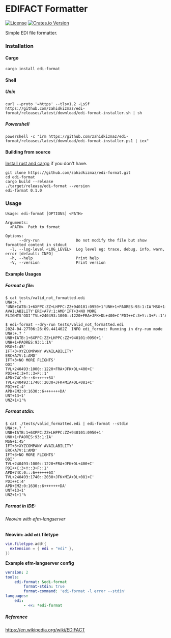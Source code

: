 # EDIFACT Formatter

[![License](https://img.shields.io/github/license/zahidkizmaz/edi-format.svg)](https://github.com/zahidkizmaz/edi-format/blob/main/LICENSE)
[![Crates.io Version](https://img.shields.io/crates/v/edi-format?style=flat&link=https%3A%2F%2Fcrates.io%2Fcrates%2Fedi-format)](https://crates.io/crates/edi-format)

Simple EDI file formatter.

### Installation

#### Cargo

```shell
cargo install edi-format
```

#### Shell

##### Unix

```shell
curl --proto '=https' --tlsv1.2 -LsSf https://github.com/zahidkizmaz/edi-format/releases/latest/download/edi-format-installer.sh | sh
```

##### Powershell

```shell
powershell -c "irm https://github.com/zahidkizmaz/edi-format/releases/latest/download/edi-format-installer.ps1 | iex"
```

#### Building from source

[Install rust and cargo](https://doc.rust-lang.org/cargo/getting-started/installation.html) if you don't have.
```shell
git clone https://github.com/zahidkizmaz/edi-format.git
cd edi-format
cargo build --release
./target/release/edi-format --version
edi-format 0.1.0
```

### Usage

```
Usage: edi-format [OPTIONS] <PATH>

Arguments:
  <PATH>  Path to format

Options:
      --dry-run                Do not modify the file but show formatted content in stdout
  -l, --log-level <LOG_LEVEL>  Log level eg: trace, debug, info, warn, error [default: INFO]
  -h, --help                   Print help
  -V, --version                Print version
```

#### Example Usages

##### Format a file:

```shell
$ cat tests/valid_not_formatted.edi
UNA:+.? 'UNB+IATB:1+6XPPC:ZZ+LHPPC:ZZ+940101:0950+1'UNH+1+PAORES:93:1:IA'MSG+1:45'IFT+3+XYZCOMPANY AVAILABILITY'ERC+A7V:1:AMD'IFT+3+NO MORE FLIGHTS'ODI'TVL+240493:1000::1220+FRA+JFK+DL+400+C'PDI++C:3+Y::3+F::1'APD+74C:0:::6++++++6X'TVL+240493:1740::2030+JFK+MIA+DL+081+C'PDI++C:4'APD+EM2:0:1630::6+++++++DA'UNT+13+1'UNZ+1+1'

$ edi-format --dry-run tests/valid_not_formatted.edi
2024-04-27T06:26:09.441402Z  INFO edi_format: Running in dry-run mode
UNA:+.? '
UNB+IATB:1+6XPPC:ZZ+LHPPC:ZZ+940101:0950+1'
UNH+1+PAORES:93:1:IA'
MSG+1:45'
IFT+3+XYZCOMPANY AVAILABILITY'
ERC+A7V:1:AMD'
IFT+3+NO MORE FLIGHTS'
ODI'
TVL+240493:1000::1220+FRA+JFK+DL+400+C'
PDI++C:3+Y::3+F::1'
APD+74C:0:::6++++++6X'
TVL+240493:1740::2030+JFK+MIA+DL+081+C'
PDI++C:4'
APD+EM2:0:1630::6+++++++DA'
UNT+13+1'
UNZ+1+1'%
```

##### Format stdin:

```shell
$ cat ./tests/valid_formatted.edi | edi-format --stdin
UNA:+.? '
UNB+IATB:1+6XPPC:ZZ+LHPPC:ZZ+940101:0950+1'
UNH+1+PAORES:93:1:IA'
MSG+1:45'
IFT+3+XYZCOMPANY AVAILABILITY'
ERC+A7V:1:AMD'
IFT+3+NO MORE FLIGHTS'
ODI'
TVL+240493:1000::1220+FRA+JFK+DL+400+C'
PDI++C:3+Y::3+F::1'
APD+74C:0:::6++++++6X'
TVL+240493:1740::2030+JFK+MIA+DL+081+C'
PDI++C:4'
APD+EM2:0:1630::6+++++++DA'
UNT+13+1'
UNZ+1+1'%
```

##### Format in IDE:

###### Neovim with efm-langserver

**Neovim: add `edi` filetype**

```lua
vim.filetype.add({
  extension = { edi = "edi" },
})
```

**Example efm-langserver config**

```yaml
version: 2
tools:
    edi-format: &edi-format
        format-stdin: true
        format-command: 'edi-format -l error --stdin'
languages:
    edi:
        - <<: *edi-format
```

##### Reference

https://en.wikipedia.org/wiki/EDIFACT
